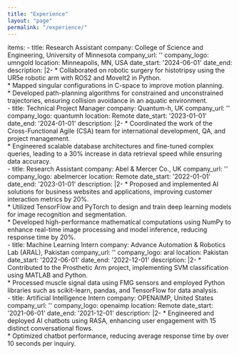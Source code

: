 ```yaml
---
title: "Experience"
layout: "page"
permalink: "/experience/"
---
```

items:
    - title: Research Assistant
      company: College of Science and Engineering, University of Minnesota
      company_url: ''
      company_logo: umngold
      location: Minneapolis, MN, USA
      date_start: '2024-06-01'
      date_end: 
      description: |2-
          * Collaborated on robotic surgery for histotripsy using the UR5e robotic arm with ROS2 and MoveIt2 in Python.  
          * Mapped singular configurations in C-space to improve motion planning.  
          * Developed path-planning algorithms for constrained and unconstrained trajectories, ensuring collision avoidance in an aquatic environment.  
    - title: Technical Project Manager
      company: Quantum-h, UK
      company_url: ''
      company_logo: quantumh
      location: Remote
      date_start: '2023-01-01'
      date_end: '2024-01-01'
      description: |2-
          * Coordinated the work of the Cross-Functional Agile (CSA) team for international development, QA, and project management.  
          * Engineered scalable database architectures and fine-tuned complex queries, leading to a 30% increase in data retrieval speed while ensuring data accuracy.  
    - title: Research Assistant
      company: Abel & Mercer Co., UK
      company_url: ''
      company_logo: abelmercer
      location: Remote
      date_start: '2022-01-01'
      date_end: '2023-01-01'
      description: |2-
          * Proposed and implemented AI solutions for business websites and applications, improving customer interaction metrics by 20%.  
          * Utilized TensorFlow and PyTorch to design and train deep learning models for image recognition and segmentation.  
          * Developed high-performance mathematical computations using NumPy to enhance real-time image processing and model inference, reducing response time by 20%.  
    - title: Machine Learning Intern
      company: Advance Automation & Robotics Lab (ARAL), Pakistan
      company_url: ''
      company_logo: aral
      location: Pakistan
      date_start: '2022-06-01'
      date_end: '2022-12-01'
      description: |2-
          * Contributed to the Prosthetic Arm project, implementing SVM classification using MATLAB and Python.  
          * Processed muscle signal data using FMG sensors and employed Python libraries such as scikit-learn, pandas, and TensorFlow for data analysis.  
    - title: Artificial Intelligence Intern
      company: OPENAIMP, United States
      company_url: ''
      company_logo: openaimp
      location: Remote
      date_start: '2021-06-01'
      date_end: '2021-12-01'
      description: |2-
          * Engineered and deployed AI chatbots using RASA, enhancing user engagement with 15 distinct conversational flows.  
          * Optimized chatbot performance, reducing average response time by over 10 seconds per inquiry.  
